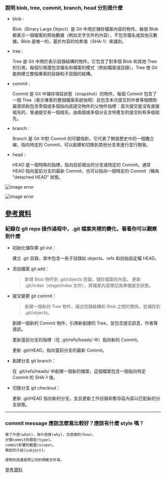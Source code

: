 ### 說明 blob, tree, commit, branch, head 分別是什麼
* blob :

    Blob（Binary Large Object）是 Git 中用於儲存檔案內容的物件。每個 Blob 都表示一個檔案的原始數據（例如文字文件的內容），不包含檔名或其他元數據。Blob 是唯一的，基於內容的哈希值（SHA-1）來識別。

* tree : 

    Tree 是 Git 中用於表示目錄結構的物件。它包含了對多個 Blob 和其他 Tree 的引用，每個引用還包含檔名和檔案的模式（例如檔案或目錄）。Tree 使 Git 能夠建立整個專案的目錄和子目錄的結構。

* commit : 

    Commit 是 Git 中儲存項目狀態（snapshot）的物件。每個 Commit 包含了一個 Tree（表示專案的整個檔案系統快照）且包含本次提交的作者等相關附屬資訊和包含零個或多個指向該提交物件的父物件指標：首次提交是沒有直接祖先的，普通提交有一個祖先，由兩個或多個分支合併產生的提交則有多個祖先。

* branch : 

    Branch 是 Git 中對 Commit 的可變指針。它代表了開發歷史中的一個獨立線，指向特定的 Commit，可以創建和切換到其他分支來進行並行開發。

* head : 

    HEAD 是一個特殊的指標，指向目前檢出的分支或特定的 Commit。通常HEAD 指向當前分支的最新 Commit，也可以指向一個特定的 Commit（稱為 "detached HEAD" 狀態。

![image error](https://willh.gitbook.io/~gitbook/image?url=http%3A%2F%2Fgit-scm.com%2Ffigures%2F18333fig0301-tn.png&width=400&dpr=3&quality=100&sign=7b91bda7&sv=1)

![image error](https://willh.gitbook.io/~gitbook/image?url=http%3A%2F%2Fgit-scm.com%2Ffigures%2F18333fig0302-tn.png&width=400&dpr=3&quality=100&sign=54fa5b6e&sv=1)

[參考資料](https://willh.gitbook.io/gitpro/3b1652ba27b78115eac23a4bb00ea4fa/454151609d0dce25849055ce6b02c0bc)
---

### 紀錄在 git repo 操作過程中，.git 檔案夾裡的變化，看看你可以觀察到什麼

* 初始化儲存庫 git init：
    
    建立 .git 目錄，其中包含一些子目錄如 objects、refs 和初始設定檔 HEAD。

* 添加檔案 git add：
    
    >新增 Blob 物件到 .git/objects 目錄，儲存檔案的內容。
    更新 .git/index（stage/index 文件），將檔案內容標記為準備提交狀態。

* 提交變更 git commit：

    >創建一個新的 Tree 物件，描述目錄結構和 Blob 之間的關係，並儲存到 .git/objects。

    創建一個新的 Commit 物件，引用新創建的 Tree，並包含提交訊息、作者等資訊。

    更新當前分支的指標（在 .git/refs/heads/ 中）指向新的 Commit。

    更新 .git/HEAD，指向當前分支的最新 Commit。

* 創建分支 git branch：

    在 .git/refs/heads/ 中創建一個新的檔案，這個檔案包含一個指向特定 Commit 的 SHA-1 值。

* 切換分支 git checkout：

    更新 .git/HEAD 指向新的分支，並且更新工作目錄和暫存區內容以匹配新的分支狀態。

---

### commit message 應該怎麼寫比較好？應該有什麼 style 嗎？

    做了什麼(what)，為什麼做(why)，怎麼做的(how)。
    分類commit的類型(type)。
    commit影響的範圍(scope)。
    簡短的介紹(subject)。

    保險的話還是照公司的規範文件寫。

[參考資料](https://medium.com/@1chooo/git-commit-message-%E5%88%B0%E5%BA%95%E6%80%8E%E9%BA%BC%E5%AF%AB%E6%89%8D%E5%84%AA%E7%BE%8E-5b789157b549)
